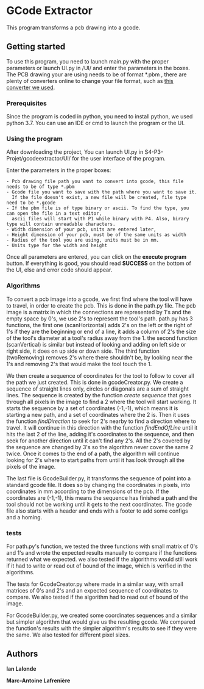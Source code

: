 # GCode Extractor

This program transforms a pcb drawing into a gcode.

## Getting started

To use this program, you need to launch main.py with the proper parameters or launch UI.py in /UI/ and enter the parameters in the boxes.
The PCB drawing your are using needs to be of format *.pbm ,
there are plenty of converters online to change your file format, such as [this converter we used](https://convertio.co/fr/pdf-pbm/).

### Prerequisites

Since the program is coded in python, you need to install python, we used python 3.7.
You can use an IDE or cmd to launch the program or the UI.

### Using the program

After downloading the project,
You can launch UI.py in S4-P3-Projet/gcodeextractor/UI/ for the user interface of the program.

Enter the parameters in the proper boxes:

```
- Pcb drawing file path you want to convert into gcode, this file needs to be of type *.pbm
- Gcode file you want to save with the path where you want to save it.
  If the file doesn't exist, a new file will be created, file type need to be *.gcode
- If the pbm file is of type binary or ascii. To find the type, you can open the file in a text editor,
  ascii files will start with P1 while binary with P4. Also, birary type will contain unreadable characters.
- Width dimension of your pcb, units are entered later, 
- Height dimension of your pcb, must be of the same units as width
- Radius of the tool you are using, units must be in mm.
- Units type for the width and height
```
Once all parameters are entered, you can click on the **execute program** button.
If everything is good, you should read **SUCCESS** on the bottom of the UI, else and error code should appear.

### Algorithms

To convert a pcb image into a gcode, we first find where the tool will have to travel, in order to create the pcb. This is done in the path.py file. The pcb image is a matrix in which the connections are represented by 1's and the empty space by 0's, we use 2's to represent the tool's path. path.py has 3 functions, the first one (scanHorizontal) adds 2's on the left or the right of 1's if they are the beginning or end of a line, it adds a column of 2's the size of the tool's diameter at a tool's radius away from the 1. the second function (scanVertical) is similar but instead of looking and adding on left side or right side, it does on up side or down side. The third function (twoRemoving) removes 2's where there shouldn't be, by looking near the 1's and removing 2's that would make the tool touch the 1.

We then create a sequence of coordinates for the tool to follow to cover all the path we just created. This is done in gcodeCreator.py. We create a sequence of straight lines only, circles or diagonals are a sum of straight lines. The sequence is created by the function *create sequence* that goes through all pixels in the image to find a 2 where the tool will start working. It starts the sequence by a set of coordinates (-1,-1), which means it is starting a new path, and a set of coordinates where the 2 is. Then it uses the function *findDirection* to seek for 2's nearby to find a direction where to travel. It will continue in this direction with the function *findEndOfLine* until it hits the last 2 of the line, adding it's coordinates to the sequence, and then seek for another direction until it can't find any 2's. All the 2's covered by the sequence are changed by 3's so the algorithm never cover the same 2 twice. Once it comes to the end of a path, the algorithm will continue looking for 2's where to start paths from until it has look through all the pixels of the image.

The last file is GcodeBuilder.py, it transforms the sequence of point into a standard gcode file. It does so by changing the coordinates in pixels, into coordinates in mm according to the dimensions of the pcb. If the coordinates are (-1,-1), this means the sequence has finished a path and the tool should not be working until it gets to the next coordinates. The gcode file also starts with a header and ends with a footer to add some configs and a homing.

### tests

For path.py's function, we tested the three functions with small matrix of 0's and 1's and wrote the expected results manually to compare if the functions returned what we expected. we also tested if the algorithms would still work if it had to write or read out of bound of the image, which is verified in the algorithms. 

The tests for GcodeCreator.py where made in a similar way, with small matrices of 0's and 2's and an expected sequence of coordinates to compare. We also tested if the algorithm had to read out of bound of the image.

For GcodeBuilder.py, we created some coordinates sequences and a similar but simpler algorithm that would give us the resulting gcode. We compared the function's results with the simpler algorithm's results to see if they were the same. We also tested for different pixel sizes.

## Authors

**Ian Lalonde** 

**Marc-Antoine Lafrenière** 
